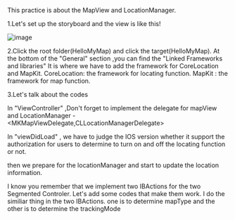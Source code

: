 This practice is about the MapView and LocationManager.

1.Let's set up the storyboard and the view is like this!

![image](https://raw.githubusercontent.com/chen-chien-lung/MapView_LocationManager/master/pics/storeboard.png)

2.Click the root folder(HelloMyMap) and click the target(HelloMyMap).
  At the bottom of the "General" section ,you can find the "Linked Frameworks and libraries"
  It is where we have to add the framework for CoreLocation and MapKit.
  CoreLocation: the framework for locating function.
  MapKit : the framework for map function.
  
3.Let's talk about the codes

  In "ViewController" ,Don't forget to implement the delegate for mapView and LocationManager -<MKMapViewDelegate,CLLocationManagerDelegate>
  
  In "viewDidLoad" , we have to judge the IOS version whether it support the authorization for users to determine to turn on and off the locating function or not.
 
 then we prepare for the locationManager and start to update the location information.
 
 I know you remember that we implement two IBActions for the two Segmented Controler.
 Let's add some codes that make them work.
 I do the similiar thing in the two IBActions.
 one is to determine mapType and the other is to determine the trackingMode
